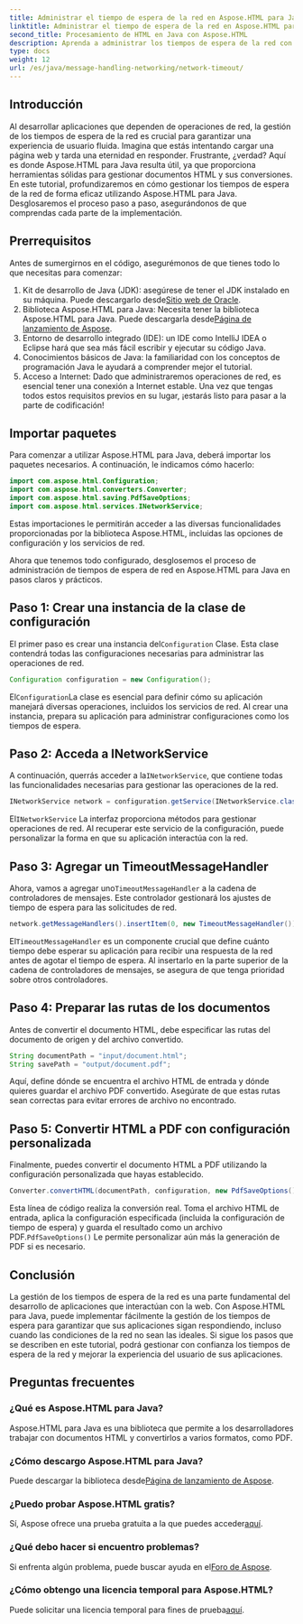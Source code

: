 ```yaml
---
title: Administrar el tiempo de espera de la red en Aspose.HTML para Java
linktitle: Administrar el tiempo de espera de la red en Aspose.HTML para Java
second_title: Procesamiento de HTML en Java con Aspose.HTML
description: Aprenda a administrar los tiempos de espera de la red con Aspose.HTML para Java en esta guía completa. Garantice una experiencia de usuario fluida con un manejo eficaz de los tiempos de espera.
type: docs
weight: 12
url: /es/java/message-handling-networking/network-timeout/
---
```

## Introducción
Al desarrollar aplicaciones que dependen de operaciones de red, la gestión de los tiempos de espera de la red es crucial para garantizar una experiencia de usuario fluida. Imagina que estás intentando cargar una página web y tarda una eternidad en responder. Frustrante, ¿verdad? Aquí es donde Aspose.HTML para Java resulta útil, ya que proporciona herramientas sólidas para gestionar documentos HTML y sus conversiones. En este tutorial, profundizaremos en cómo gestionar los tiempos de espera de la red de forma eficaz utilizando Aspose.HTML para Java. Desglosaremos el proceso paso a paso, asegurándonos de que comprendas cada parte de la implementación.
## Prerrequisitos
Antes de sumergirnos en el código, asegurémonos de que tienes todo lo que necesitas para comenzar:
1.  Kit de desarrollo de Java (JDK): asegúrese de tener el JDK instalado en su máquina. Puede descargarlo desde[Sitio web de Oracle](https://www.oracle.com/java/technologies/javase-jdk11-downloads.html).
2.  Biblioteca Aspose.HTML para Java: Necesita tener la biblioteca Aspose.HTML para Java. Puede descargarla desde[Página de lanzamiento de Aspose](https://releases.aspose.com/html/java/).
3. Entorno de desarrollo integrado (IDE): un IDE como IntelliJ IDEA o Eclipse hará que sea más fácil escribir y ejecutar su código Java.
4. Conocimientos básicos de Java: la familiaridad con los conceptos de programación Java le ayudará a comprender mejor el tutorial.
5. Acceso a Internet: Dado que administraremos operaciones de red, es esencial tener una conexión a Internet estable.
Una vez que tengas todos estos requisitos previos en su lugar, ¡estarás listo para pasar a la parte de codificación!
## Importar paquetes
Para comenzar a utilizar Aspose.HTML para Java, deberá importar los paquetes necesarios. A continuación, le indicamos cómo hacerlo:
```java
import com.aspose.html.Configuration;
import com.aspose.html.converters.Converter;
import com.aspose.html.saving.PdfSaveOptions;
import com.aspose.html.services.INetworkService;
```
Estas importaciones le permitirán acceder a las diversas funcionalidades proporcionadas por la biblioteca Aspose.HTML, incluidas las opciones de configuración y los servicios de red.

Ahora que tenemos todo configurado, desglosemos el proceso de administración de tiempos de espera de red en Aspose.HTML para Java en pasos claros y prácticos.
## Paso 1: Crear una instancia de la clase de configuración
 El primer paso es crear una instancia del`Configuration` Clase. Esta clase contendrá todas las configuraciones necesarias para administrar las operaciones de red.
```java
Configuration configuration = new Configuration();
```
 El`Configuration`La clase es esencial para definir cómo su aplicación manejará diversas operaciones, incluidos los servicios de red. Al crear una instancia, prepara su aplicación para administrar configuraciones como los tiempos de espera.
## Paso 2: Acceda a INetworkService
 A continuación, querrás acceder a la`INetworkService`, que contiene todas las funcionalidades necesarias para gestionar las operaciones de la red.
```java
INetworkService network = configuration.getService(INetworkService.class);
```
 El`INetworkService` La interfaz proporciona métodos para gestionar operaciones de red. Al recuperar este servicio de la configuración, puede personalizar la forma en que su aplicación interactúa con la red.
## Paso 3: Agregar un TimeoutMessageHandler
 Ahora, vamos a agregar uno`TimeoutMessageHandler` a la cadena de controladores de mensajes. Este controlador gestionará los ajustes de tiempo de espera para las solicitudes de red.
```java
network.getMessageHandlers().insertItem(0, new TimeoutMessageHandler());
```
 El`TimeoutMessageHandler` es un componente crucial que define cuánto tiempo debe esperar su aplicación para recibir una respuesta de la red antes de agotar el tiempo de espera. Al insertarlo en la parte superior de la cadena de controladores de mensajes, se asegura de que tenga prioridad sobre otros controladores.
## Paso 4: Preparar las rutas de los documentos
Antes de convertir el documento HTML, debe especificar las rutas del documento de origen y del archivo convertido.
```java
String documentPath = "input/document.html";
String savePath = "output/document.pdf";
```
Aquí, define dónde se encuentra el archivo HTML de entrada y dónde quieres guardar el archivo PDF convertido. Asegúrate de que estas rutas sean correctas para evitar errores de archivo no encontrado.
## Paso 5: Convertir HTML a PDF con configuración personalizada
Finalmente, puedes convertir el documento HTML a PDF utilizando la configuración personalizada que hayas establecido.
```java
Converter.convertHTML(documentPath, configuration, new PdfSaveOptions(), savePath);
```
 Esta línea de código realiza la conversión real. Toma el archivo HTML de entrada, aplica la configuración especificada (incluida la configuración de tiempo de espera) y guarda el resultado como un archivo PDF.`PdfSaveOptions()` Le permite personalizar aún más la generación de PDF si es necesario.
## Conclusión
La gestión de los tiempos de espera de la red es una parte fundamental del desarrollo de aplicaciones que interactúan con la web. Con Aspose.HTML para Java, puede implementar fácilmente la gestión de los tiempos de espera para garantizar que sus aplicaciones sigan respondiendo, incluso cuando las condiciones de la red no sean las ideales. Si sigue los pasos que se describen en este tutorial, podrá gestionar con confianza los tiempos de espera de la red y mejorar la experiencia del usuario de sus aplicaciones.
## Preguntas frecuentes
### ¿Qué es Aspose.HTML para Java?
Aspose.HTML para Java es una biblioteca que permite a los desarrolladores trabajar con documentos HTML y convertirlos a varios formatos, como PDF.
### ¿Cómo descargo Aspose.HTML para Java?
 Puede descargar la biblioteca desde[Página de lanzamiento de Aspose](https://releases.aspose.com/html/java/).
### ¿Puedo probar Aspose.HTML gratis?
 Sí, Aspose ofrece una prueba gratuita a la que puedes acceder[aquí](https://releases.aspose.com/).
### ¿Qué debo hacer si encuentro problemas?
 Si enfrenta algún problema, puede buscar ayuda en el[Foro de Aspose](https://forum.aspose.com/c/html/29).
### ¿Cómo obtengo una licencia temporal para Aspose.HTML?
 Puede solicitar una licencia temporal para fines de prueba[aquí](https://purchase.aspose.com/temporary-license/).